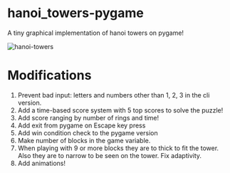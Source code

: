 # hanoi_towers-pygame
A tiny graphical implementation of hanoi towers on pygame!

![hanoi-towers](https://user-images.githubusercontent.com/33204359/144520642-2fdf8aad-7a9c-47cc-8d9f-88c7738d2d77.gif)

# Modifications
1. Prevent bad input: letters and numbers other than 1, 2, 3 in the cli version.
2. Add a time-based score system with 5 top scores to solve the puzzle!
3. Add score ranging by number of rings and time!
4. Add exit from pygame on Escape key press
5. Add win condition check to the pygame version
6. Make number of blocks in the game variable. 
7. When playing with 9 or more blocks they are to thick to fit the tower. Also they are to narrow to be seen on the tower. Fix adaptivity.
8. Add animations!
